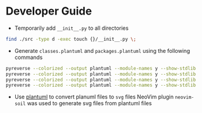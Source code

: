 # Developer Guide

- Temporarily add `__init__.py` to all directories

```bash
find ./src -type d -exec touch {}/__init__.py \;
```

- Generate `classes.plantuml` and `packages.plantuml` using the following commands

```bash
pyreverse --colorized --output plantuml --module-names y --show-stdlib --show-associated 2  --show-ancestors 1 --verbose -d umls/server/ --source-roots ./src/ ./src/server/
pyreverse --colorized --output plantuml --module-names y --show-stdlib --show-associated 2  --show-ancestors 1 --verbose -d umls/estimate/ --source-roots ./src/ ./src/estimate/
pyreverse --colorized --output plantuml --module-names y --show-stdlib --show-associated 2  --show-ancestors 1 --verbose -d umls/train/ --source-roots ./src/ ./src/train/
pyreverse --colorized --output plantuml --module-names y --show-stdlib --show-associated 2  --show-ancestors 1 --verbose -d umls/train/trainer/ --source-roots ./src/ ./src/train/trainer/
```

- Use [plantuml](https://plantuml.com/download) to convert planuml files  to `svg` files
NeoVim plugin `neovim-soil` was used to generate svg files from plantuml files
